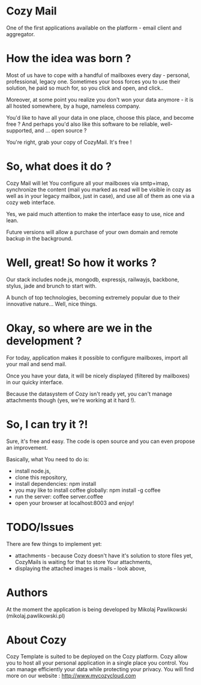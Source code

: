 # Cozy Mail

One of the first applications available on the platform - email client and aggregator.


# How the idea was born ?

Most of us have to cope with a handful of mailboxes every day - personal, professional, legacy one. Sometimes your boss forces you to use their solution, he paid so much for, so you click and open, and click..

Moreover, at some point you realize you don't won your data anymore - it is all hosted somewhere, by a huge, nameless company.


You'd like to have all your data in one place, choose this place, and become free ? And perhaps you'd also like this software to be reliable, well-supported, and ... open source ?

You're right, grab your copy of CozyMail. It's free !



# So, what does it do ?

Cozy Mail will let You configure all your mailboxes via smtp+imap, synchronize the content (mail you marked as read will be visible in cozy as well as in your legacy mailbox, just in case), and use all of them as one via a cozy web interface.

Yes, we paid much attention to make the interface easy to use, nice and lean.

Future versions will allow a purchase of your own domain and remote backup in the background.



# Well, great! So how it works ?

Our stack includes node.js, mongodb, expressjs, railwayjs, backbone, stylus, jade and brunch to start with.

A bunch of top technologies, becoming extremely popular due to their innovative nature... Well, nice things.



# Okay, so where are we in the development ?

For today, application makes it possible to configure mailboxes, import all your mail and send mail.

Once you have your data, it will be nicely displayed (filtered by mailboxes) in our quicky interface.

Because the datasystem of Cozy isn't ready yet, you can't manage attachments though (yes, we're working at it hard !).





# So, I can try it ?!

Sure, it's free and easy. The code is open source and you can even propose an improvement.

Basically, what You need to do is:

* install node.js,
* clone this repository,
* install dependencies: npm install
* you may like to install coffee globally: npm install -g coffee
* run the server: coffee server.coffee
* open your browser at localhost:8003 and enjoy!



# TODO/Issues

There are few things to implement yet:
* attachments - because Cozy doesn't have it's solution to store files yet, CozyMails is waiting for that to store Your attachments,
* displaying the attached images is mails - look above,




# Authors

At the moment the application is being developed by Mikolaj Pawlikowski (mikolaj.pawlikowski.pl)



# About Cozy

Cozy Template is suited to be deployed on the Cozy platform. Cozy allow you to 
host all your personal application in a single place you control. 
You can manage efficiently your data while protecting your privacy.
You will find more on our website : http://www.mycozycloud.com
